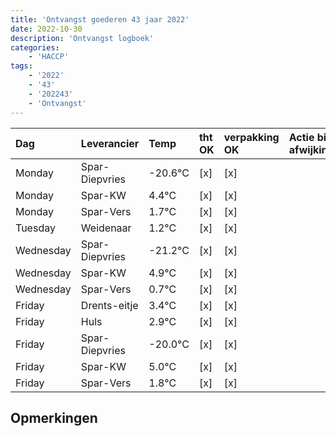 ```yaml
---
title: 'Ontvangst goederen 43 jaar 2022'
date: 2022-10-30
description: 'Ontvangst logboek'
categories:
    - 'HACCP'
tags:
    - '2022'
    - '43'
    - '202243'
    - 'Ontvangst'
---
```

| Dag | Leverancier | Temp | tht OK | verpakking OK | Actie bij afwijking | Controle door |
|:---|:---|:---|:---|:---|:---|:---|
| Monday | Spar-Diepvries | -20.6°C | [x] | [x] | | DPater |
| Monday | Spar-KW | 4.4°C | [x] | [x] | | DPater |
| Monday | Spar-Vers | 1.7°C | [x] | [x] | | DPater |
| Tuesday | Weidenaar | 1.2°C | [x] | [x] | | DPater |
| Wednesday | Spar-Diepvries | -21.2°C | [x] | [x] | | WPater |
| Wednesday | Spar-KW | 4.9°C | [x] | [x] | | WPater |
| Wednesday | Spar-Vers | 0.7°C | [x] | [x] | | WPater |
| Friday | Drents-eitje | 3.4°C | [x] | [x] | | WPater |
| Friday | Huls | 2.9°C | [x] | [x] | | WPater |
| Friday | Spar-Diepvries | -20.0°C | [x] | [x] | | WPater |
| Friday | Spar-KW | 5.0°C | [x] | [x] | | WPater |
| Friday | Spar-Vers | 1.8°C | [x] | [x] | | WPater |

## Opmerkingen


